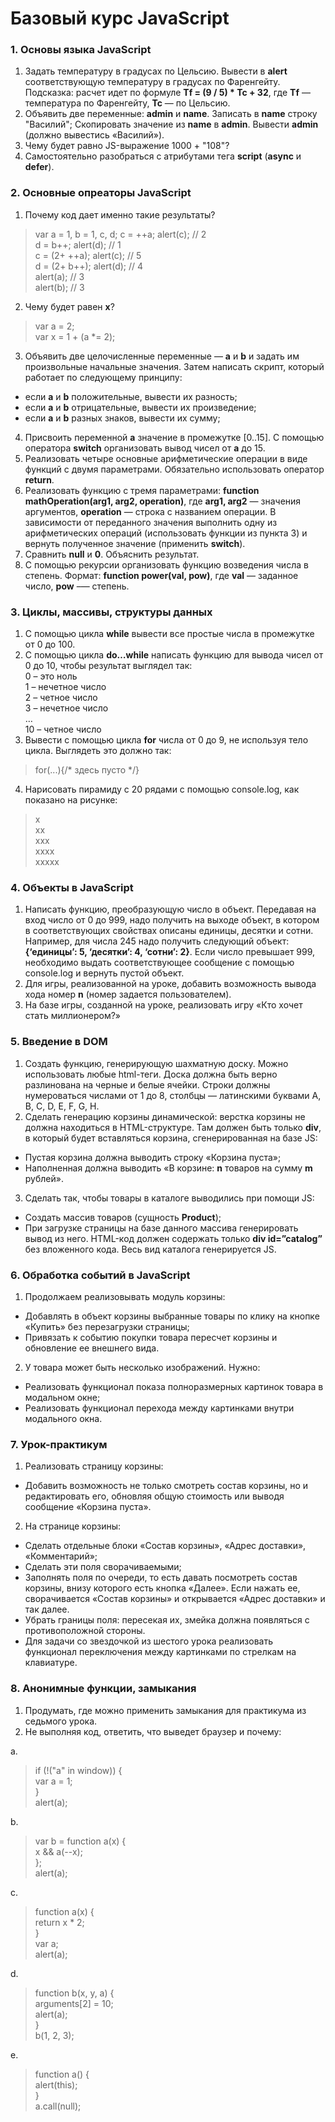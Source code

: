 # Базовый курс JavaScript
### 1. Основы языка JavaScript
1. Задать температуру в градусах по Цельсию. Вывести в **alert** соответствующую температуру в градусах по Фаренгейту. Подсказка: расчет идет по формуле **Tf = (9 / 5) * Tc + 32**, где **Tf** — температура по Фаренгейту, **Tc** — по Цельсию.
2. Объявить две переменные: **admin** и **name**. Записать в **name** строку "Василий"; Скопировать значение из **name** в **admin**. Вывести **admin** (должно вывестись «Василий»).
3. Чему будет равно JS-выражение 1000 + "108"?
4. Самостоятельно разобраться с атрибутами тега **script** (**async** и **defer**).
### 2. Основные опреаторы JavaScript ###
1. Почему код дает именно такие результаты?
> var a = 1, b = 1, c, d;
> c = ++a; alert(c);           // 2  
> d = b++; alert(d);           // 1  
> c = (2+ ++a); alert(c);      // 5  
> d = (2+ b++); alert(d);      // 4  
> alert(a);                    // 3  
> alert(b);                    // 3  
2. Чему будет равен **x**?  
> var a = 2;  
> var x = 1 + (a *= 2);  
3. Объявить две целочисленные переменные — **a** и **b** и задать им произвольные начальные значения. Затем написать скрипт, который работает по следующему принципу:
* если **a** и **b** положительные, вывести их разность;
* если **a** и **b** отрицательные, вывести их произведение;
* если **a** и **b** разных знаков, вывести их сумму;
4. Присвоить переменной **а** значение в промежутке [0..15]. С помощью оператора **switch** организовать вывод чисел от **a** до 15.
5. Реализовать четыре основные арифметические операции в виде функций с двумя параметрами. Обязательно использовать оператор **return**.
6. Реализовать функцию с тремя параметрами: **function mathOperation(arg1, arg2, operation)**, где **arg1, arg2** — значения аргументов, **operation** — строка с названием операции. В зависимости от переданного значения выполнить одну из арифметических операций (использовать функции из пункта 3) и вернуть полученное значение (применить **switch**).  
7. Сравнить **null** и **0**. Объяснить результат.
8. С помощью рекурсии организовать функцию возведения числа в степень. Формат: **function power(val, pow)**, где **val** — заданное число, **pow** –— степень.
### 3. Циклы, массивы, структуры данных
1. С помощью цикла **while** вывести все простые числа в промежутке от 0 до 100.
2. С помощью цикла **do…while** написать функцию для вывода чисел от 0 до 10, чтобы результат выглядел так:  
0 – это ноль  
1 – нечетное число  
2 – четное число  
3 – нечетное число  
…  
10 – четное число  
3. Вывести с помощью цикла **for** числа от 0 до 9, не используя тело цикла. Выглядеть это должно так:
> for(...){/* здесь пусто */}
4. Нарисовать пирамиду с 20 рядами с помощью console.log, как показано на рисунке:
> x  
> xx  
> xxx  
> xxxx  
> xxxxx  
### 4. Объекты в JavaScript
1. Написать функцию, преобразующую число в объект. Передавая на вход число от 0 до 999, надо получить на выходе объект, в котором в соответствующих свойствах описаны единицы, десятки и сотни. Например, для числа 245 надо получить следующий объект: **{‘единицы’: 5, ‘десятки’: 4, ‘сотни’: 2}**. Если число превышает 999, необходимо выдать соответствующее сообщение с помощью console.log и вернуть пустой объект.
2. Для игры, реализованной на уроке, добавить возможность вывода хода номер **n** (номер задается пользователем).
2. На базе игры, созданной на уроке, реализовать игру «Кто хочет стать миллионером?»
### 5. Введение в DOM
1. Создать функцию, генерирующую шахматную доску. Можно использовать любые html-теги. Доска должна быть верно разлинована на черные и белые ячейки. Строки должны нумероваться числами от 1 до 8, столбцы — латинскими буквами A, B, C, D, E, F, G, H.
2. Сделать генерацию корзины динамической: верстка корзины не должна находиться в HTML-структуре. Там должен быть только **div**, в который будет вставляться корзина, сгенерированная на базе JS:
* Пустая корзина должна выводить строку «Корзина пуста»;
* Наполненная должна выводить «В корзине: **n** товаров на сумму **m** рублей».
3. Сделать так, чтобы товары в каталоге выводились при помощи JS:
* Создать массив товаров (сущность **Product**);
* При загрузке страницы на базе данного массива генерировать вывод из него. HTML-код должен содержать только **div id=”catalog”** без вложенного кода. Весь вид каталога генерируется JS.
### 6. Обработка событий в JavaScript
1. Продолжаем реализовывать модуль корзины:
* Добавлять в объект корзины выбранные товары по клику на кнопке «Купить» без перезагрузки страницы;
* Привязать к событию покупки товара пересчет корзины и обновление ее внешнего вида.
2. У товара может быть несколько изображений. Нужно:
* Реализовать функционал показа полноразмерных картинок товара в модальном окне;
* Реализовать функционал перехода между картинками внутри модального окна.
### 7. Урок-практикум
1. Реализовать страницу корзины:
* Добавить возможность не только смотреть состав корзины, но и редактировать его, обновляя общую стоимость или выводя сообщение «Корзина пуста».
2. На странице корзины:
* Сделать отдельные блоки «Состав корзины», «Адрес доставки», «Комментарий»;
* Сделать эти поля сворачиваемыми;
* Заполнять поля по очереди, то есть давать посмотреть состав корзины, внизу которого есть кнопка «Далее». Если нажать ее, сворачивается «Состав корзины» и открывается «Адрес доставки» и так далее.
* Убрать границы поля: пересекая их, змейка должна появляться с противоположной стороны.
* Для задачи со звездочкой из шестого урока реализовать функционал переключения между картинками по стрелкам на клавиатуре.
### 8. Анонимные функции, замыкания
1. Продумать, где можно применить замыкания для практикума из седьмого урока. 
2. Не выполняя код, ответить, что выведет браузер и почему:  

a.
> if (!("a" in window)) {  
>     var a = 1;  
> }  
> alert(a);  

b.
> var b = function a(x) {  
>     x && a(--x);  
> };  
> alert(a);  

c.
> function a(x) {  
>     return x * 2;  
> }  
> var a;  
> alert(a);  

d.
> function b(x, y, a) {  
>     arguments[2] = 10;  
>     alert(a);  
> }  
> b(1, 2, 3);  

e.
> function a() {  
>     alert(this);  
> }  
> a.call(null);  
